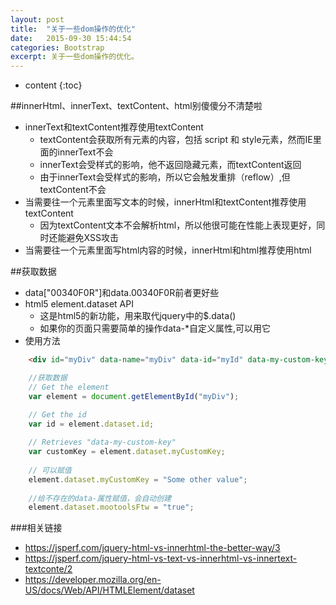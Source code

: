 ```yaml
---
layout: post
title:  "关于一些dom操作的优化"
date:   2015-09-30 15:44:54
categories: Bootstrap
excerpt: 关于一些dom操作的优化。
---
```


* content
{:toc}


##innerHtml、innerText、textContent、html别傻傻分不清楚啦  
* innerText和textContent推荐使用textContent
    *  textContent会获取所有元素的内容，包括 script 和 style元素，然而IE里面的innerText不会
    *  innerText会受样式的影响，他不返回隐藏元素，而textContent返回
    *  由于innerText会受样式的影响，所以它会触发重排（reflow）,但textContent不会
*  当需要往一个元素里面写文本的时候，innerHtml和textContent推荐使用textContent
    *  因为textContent文本不会解析html，所以他很可能在性能上表现更好，同时还能避免XSS攻击
*  当需要往一个元素里面写html内容的时候，innerHtml和html推荐使用html

##获取数据  
* data["00340F0R"]和data.00340F0R前者更好些
* html5 element.dataset API
   *  这是html5的新功能，用来取代jquery中的$.data()
   *  如果你的页面只需要简单的操作data-*自定义属性,可以用它
*  使用方法  

```html
    <div id="myDiv" data-name="myDiv" data-id="myId" data-my-custom-key="This is the value"></div>
```  

```javascript
    //获取数据
    // Get the element
    var element = document.getElementById("myDiv");

    // Get the id
    var id = element.dataset.id;
    
    // Retrieves "data-my-custom-key"
    var customKey = element.dataset.myCustomKey;
    
    // 可以赋值
    element.dataset.myCustomKey = "Some other value";
    
    //给不存在的data-属性赋值，会自动创建
    element.dataset.mootoolsFtw = "true";
```    

###相关链接  
* https://jsperf.com/jquery-html-vs-innerhtml-the-better-way/3
* https://jsperf.com/jquery-html-vs-text-vs-innerhtml-vs-innertext-textconte/2
* https://developer.mozilla.org/en-US/docs/Web/API/HTMLElement/dataset
